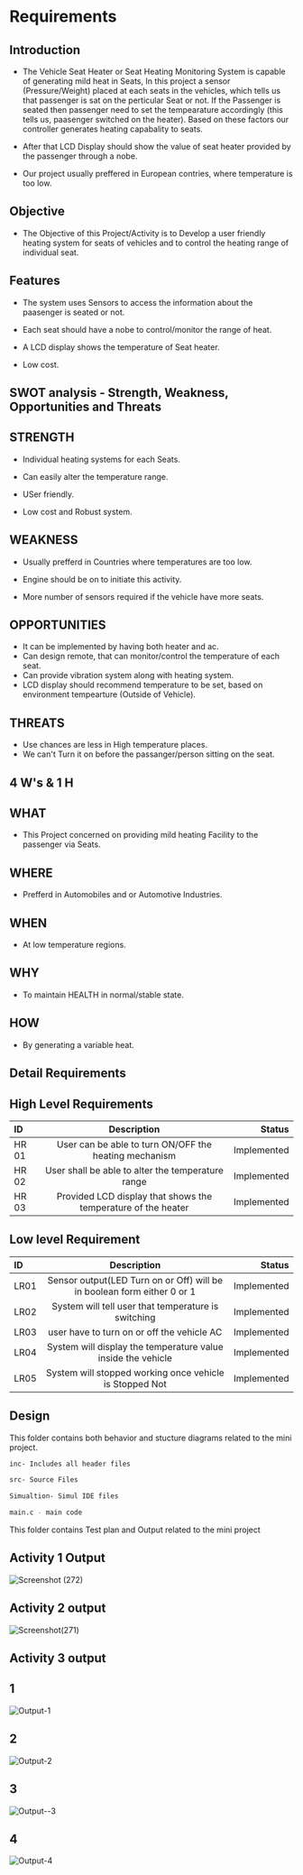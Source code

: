 # Requirements
## Introduction
- The Vehicle Seat Heater or Seat Heating Monitoring System is capable of generating mild heat in Seats, In this project a sensor (Pressure/Weight) placed at each seats in the vehicles, which tells us that passenger is sat on the perticular Seat or not. If the Passenger is seated then passenger need to set the tempearature accordingly (this tells us, paasenger switched on the heater). Based on these factors our controller generates heating capabality to seats.


- After that LCD Display should show the value of seat heater provided by the passenger through a nobe.


- Our project usually preffered in European contries, where temperature is too low.

## Objective


- The Objective of this Project/Activity is to Develop a user friendly heating system for seats of vehicles and to control the heating range of individual seat.

## Features
- The system uses Sensors to access the information about the paasenger is seated or not.


- Each seat should have a nobe to control/monitor the range of heat.


- A LCD display shows the temperature of Seat heater.


- Low cost.


## SWOT analysis - Strength, Weakness, Opportunities and Threats
## STRENGTH


- Individual heating systems for each Seats.


- Can easily alter the temperature range.


- USer friendly.


- Low cost and Robust system.


## WEAKNESS
- Usually prefferd in Countries where temperatures are too low.


- Engine should be on to initiate this activity.


- More number of sensors required if the vehicle have more seats.


## OPPORTUNITIES
- It can be implemented by having both heater and ac.
- Can design remote, that can monitor/control the temperature of each seat.
- Can provide vibration system along with heating system.
- LCD display should recommend temperature to be set, based on environment tempearture (Outside of Vehicle).
## THREATS
- Use chances are less in High temperature places.
- We can't Turn it on before the passanger/person sitting on the seat.
## 4 W's & 1 H
## WHAT
- This Project concerned on providing mild heating Facility to the passenger via Seats.
## WHERE
- Prefferd in Automobiles and or Automotive Industries.
## WHEN
- At low temperature regions.
## WHY
- To maintain HEALTH in normal/stable state.
## HOW
- By generating a variable heat.
## Detail Requirements
## High Level Requirements

| ID | Description | Status|
| :---         |     :---:      |          ---: |
| HR 01   | User can be able to turn ON/OFF the heating mechanism    | 	Implemented  |
|  HR 02 | User shall be able to alter the temperature range     | Implemented     |
|        HR 03      |       Provided LCD display that shows the temperature of the heater          |    	Implemented          |

## Low level Requirement

| ID | Description | Status|
| :---         |     :---:      |          ---: |
|  LR01  | Sensor output(LED Turn on or Off) will be in boolean form either 0 or 1    | 	Implemented  |
|  LR02 | System will tell user that temperature is switching  | Implemented     |
|    LR03    |     	user have to turn on or off the vehicle AC          |    	Implemented          |
|    LR04   |     	System will display the temperature value inside the vehicle         |    	Implemented          |
|    LR05    |     	System will stopped working once vehicle is Stopped Not        |    	Implemented          |

## Design
This folder contains both behavior and stucture diagrams related to the mini project.

```sh
inc- Includes all header files

```
```sh
src- Source Files

```
```sh
Simualtion- Simul IDE files
```
```sh
main.c - main code
```

This folder contains Test plan and Output related to the mini project
## Activity 1 Output
![Screenshot (272)](https://user-images.githubusercontent.com/94219623/144387478-d0b81c8e-fb1b-4ffb-bd8c-bf8241b511b7.png)

## Activity 2 output
![Screenshot(271)](https://user-images.githubusercontent.com/94219623/144387559-2dc910b3-b671-4c29-8c2f-37e6180507fb.png)

## Activity 3 output

## 1
![Output-1](https://user-images.githubusercontent.com/94219623/144387609-64e5a96b-c3c8-40eb-aea7-5d2f44a3a556.png)

## 2
![Output-2](https://user-images.githubusercontent.com/94219623/144387621-2fe953ec-6a70-4295-9ee8-3f2bccb43eba.png)

## 3
![Output--3](https://user-images.githubusercontent.com/94219623/144387625-b13cd5e1-cbdb-4c0e-aaf8-50f7a56fdc75.png)

## 4
![Output-4](https://user-images.githubusercontent.com/94219623/144387630-3c8c7f17-f18c-4451-8779-1b9b3ec4e88d.png)








